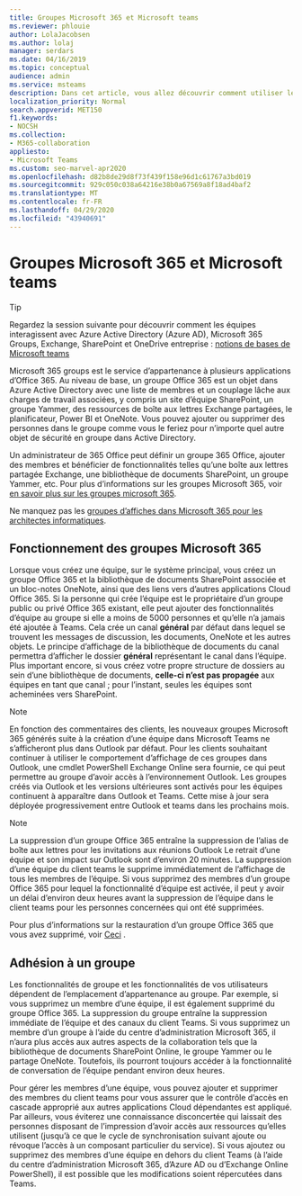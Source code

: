 ```yaml
---
title: Groupes Microsoft 365 et Microsoft teams
ms.reviewer: phlouie
author: LolaJacobsen
ms.author: lolaj
manager: serdars
ms.date: 04/16/2019
ms.topic: conceptual
audience: admin
ms.service: msteams
description: Dans cet article, vous allez découvrir comment utiliser les groupes et appartenances aux groupes Microsoft 365 avec Microsoft Teams.
localization_priority: Normal
search.appverid: MET150
f1.keywords:
- NOCSH
ms.collection:
- M365-collaboration
appliesto:
- Microsoft Teams
ms.custom: seo-marvel-apr2020
ms.openlocfilehash: d82b8de29d8f73f439f158e96d1c61767a3bd019
ms.sourcegitcommit: 929c050c038a64216e38b0a67569a8f18ad4baf2
ms.translationtype: MT
ms.contentlocale: fr-FR
ms.lasthandoff: 04/29/2020
ms.locfileid: "43940691"
---
```

<a name="microsoft-365-groups-and-microsoft-teams"></a>Groupes Microsoft 365 et Microsoft teams
=====================================

> [!Tip]
> Regardez la session suivante pour découvrir comment les équipes interagissent avec Azure Active Directory (Azure AD), Microsoft 365 Groups, Exchange, SharePoint et OneDrive entreprise : [notions de bases de Microsoft teams](https://aka.ms/teams-foundations)

Microsoft 365 groups est le service d’appartenance à plusieurs applications d’Office 365. Au niveau de base, un groupe Office 365 est un objet dans Azure Active Directory avec une liste de membres et un couplage lâche aux charges de travail associées, y compris un site d’équipe SharePoint, un groupe Yammer, des ressources de boîte aux lettres Exchange partagées, le planificateur, Power BI et OneNote. Vous pouvez ajouter ou supprimer des personnes dans le groupe comme vous le feriez pour n’importe quel autre objet de sécurité en groupe dans Active Directory.

Un administrateur de 365 Office peut définir un groupe 365 Office, ajouter des membres et bénéficier de fonctionnalités telles qu’une boîte aux lettres partagée Exchange, une bibliothèque de documents SharePoint, un groupe Yammer, etc. Pour plus d’informations sur les groupes Microsoft 365, voir [en savoir plus sur les groupes microsoft 365](https://support.office.com/article/Learn-about-Office-365-groups-b565caa1-5c40-40ef-9915-60fdb2d97fa2).

Ne manquez pas les [groupes d’affiches dans Microsoft 365 pour les architectes informatiques](teams-architecture-solutions-posters.md#groups-in-microsoft-365).

<a name="how-microsoft-365-groups-work"></a>Fonctionnement des groupes Microsoft 365
--------------------------

Lorsque vous créez une équipe, sur le système principal, vous créez un groupe Office 365 et la bibliothèque de documents SharePoint associée et un bloc-notes OneNote, ainsi que des liens vers d’autres applications Cloud Office 365. Si la personne qui crée l’équipe est le propriétaire d’un groupe public ou privé Office 365 existant, elle peut ajouter des fonctionnalités d’équipe au groupe si elle a moins de 5000 personnes et qu’elle n’a jamais été ajoutée à Teams. Cela crée un canal **général** par défaut dans lequel se trouvent les messages de discussion, les documents, OneNote et les autres objets. Le principe d’affichage de la bibliothèque de documents du canal permettra d’afficher le dossier **général** représentant le canal dans l’équipe. Plus important encore, si vous créez votre propre structure de dossiers au sein d’une bibliothèque de documents, **celle-ci n’est pas propagée** aux équipes en tant que canal ; pour l’instant, seules les équipes sont acheminées vers SharePoint.

> [!NOTE]
> En fonction des commentaires des clients, les nouveaux groupes Microsoft 365 générés suite à la création d’une équipe dans Microsoft Teams ne s’afficheront plus dans Outlook par défaut. Pour les clients souhaitant continuer à utiliser le comportement d’affichage de ces groupes dans Outlook, une cmdlet PowerShell Exchange Online sera fournie, ce qui peut permettre au groupe d’avoir accès à l’environnement Outlook. Les groupes créés via Outlook et les versions ultérieures sont activés pour les équipes continuent à apparaître dans Outlook et Teams. Cette mise à jour sera déployée progressivement entre Outlook et teams dans les prochains mois.

> [!NOTE]
> La suppression d’un groupe Office 365 entraîne la suppression de l’alias de boîte aux lettres pour les invitations aux réunions Outlook Le retrait d’une équipe et son impact sur Outlook sont d’environ 20 minutes. La suppression d’une équipe du client teams le supprime immédiatement de l’affichage de tous les membres de l’équipe. Si vous supprimez des membres d’un groupe Office 365 pour lequel la fonctionnalité d’équipe est activée, il peut y avoir un délai d’environ deux heures avant la suppression de l’équipe dans le client teams pour les personnes concernées qui ont été supprimées.
>
>Pour plus d’informations sur la restauration d’un groupe Office 365 que vous avez supprimé, voir [Ceci](https://support.office.com/article/Restore-a-deleted-Office-365-Group-b7c66b59-657a-4e1a-8aa0-8163b1f4eb54) .

<a name="group-membership"></a>Adhésion à un groupe
----------------

Les fonctionnalités de groupe et les fonctionnalités de vos utilisateurs dépendent de l’emplacement d’appartenance au groupe. Par exemple, si vous supprimez un membre d’une équipe, il est également supprimé du groupe Office 365. La suppression du groupe entraîne la suppression immédiate de l’équipe et des canaux du client Teams. Si vous supprimez un membre d’un groupe à l’aide du centre d’administration Microsoft 365, il n’aura plus accès aux autres aspects de la collaboration tels que la bibliothèque de documents SharePoint Online, le groupe Yammer ou le partage OneNote. Toutefois, ils pourront toujours accéder à la fonctionnalité de conversation de l’équipe pendant environ deux heures.

Pour gérer les membres d’une équipe, vous pouvez ajouter et supprimer des membres du client teams pour vous assurer que le contrôle d’accès en cascade approprié aux autres applications Cloud dépendantes est appliqué. Par ailleurs, vous éviterez une connaissance disconcertée qui laissait des personnes disposant de l’impression d’avoir accès aux ressources qu’elles utilisent (jusqu’à ce que le cycle de synchronisation suivant ajoute ou révoque l’accès à un composant particulier du service). Si vous ajoutez ou supprimez des membres d’une équipe en dehors du client Teams (à l’aide du centre d’administration Microsoft 365, d’Azure AD ou d’Exchange Online PowerShell), il est possible que les modifications soient répercutées dans Teams.

